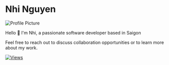 # Nhi Nguyen

![Profile Picture](profile-picture.jpg)

Hello 👋
I'm Nhi, a passionate software developer based in Saigon

Feel free to reach out to discuss collaboration opportunities or to learn more about my work.

[![Views](https://img.shields.io/github/languages/count/nguyennhi263/nguyennhi263)](https://github.com/nguyennhi263/nguyennhi263)
